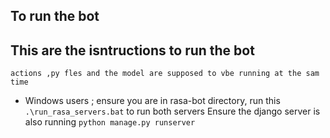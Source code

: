 ## To run the bot
## This are the isntructions to run the bot
` actions ,py fles and the model are supposed to vbe running at the sam time  `
* Windows users ; ensure you are in rasa-bot directory, run this `.\run_rasa_servers.bat` to run both servers
Ensure the django server is also running
`python manage.py runserver`